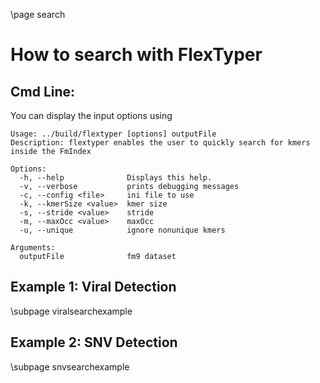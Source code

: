 \page search 

# How to search with FlexTyper 

## Cmd Line: 
You can display the input options using 

~~~~~~~~~~~~~~~~~~~~~{.html}
Usage: ../build/flextyper [options] outputFile
Description: flextyper enables the user to quickly search for kmers inside the FmIndex

Options:
  -h, --help              Displays this help.
  -v, --verbose           prints debugging messages
  -c, --config <file>     ini file to use
  -k, --kmerSize <value>  kmer size
  -s, --stride <value>    stride
  -m, --maxOcc <value>    maxOcc
  -u, --unique            ignore nonunique kmers

Arguments:
  outputFile              fm9 dataset
~~~~~~~~~~~~~~~~~~~~~

## Example 1: Viral Detection 

\subpage viralsearchexample

## Example 2: SNV Detection

\subpage snvsearchexample